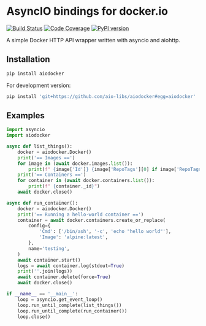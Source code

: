 # AsyncIO bindings for docker.io

[![Build Status](https://travis-ci.org/aio-libs/aiodocker.svg?branch=master)](https://travis-ci.org/aio-libs/aiodocker)
[![Code Coverage](https://codecov.io/gh/aio-libs/aiodocker/branch/master/graph/badge.svg)](https://codecov.io/gh/aio-libs/aiodocker)
[![PyPI version](https://badge.fury.io/py/aiodocker.svg)](https://badge.fury.io/py/aiodocker)

A simple Docker HTTP API wrapper written with asyncio and aiohttp.


## Installation

```sh
pip install aiodocker
```

For development version:

```sh
pip install 'git+https://github.com/aio-libs/aiodocker#egg=aiodocker'
```


## Examples

```python
import asyncio
import aiodocker

async def list_things():
    docker = aiodocker.Docker()
    print('== Images ==')
    for image in (await docker.images.list()):
        print(f" {image['Id']} {image['RepoTags'][0] if image['RepoTags'] else ''}")
    print('== Containers ==')
    for container in (await docker.containers.list()):
        print(f" {container._id}")
    await docker.close()

async def run_container():
    docker = aiodocker.Docker()
    print('== Running a hello-world container ==')
    container = await docker.containers.create_or_replace(
        config={
            'Cmd': ['/bin/ash', '-c', 'echo "hello world"'],
            'Image': 'alpine:latest',
        },
        name='testing',
    )
    await container.start()
    logs = await container.log(stdout=True)
    print(''.join(logs))
    await container.delete(force=True)
    await docker.close()

if __name__ == '__main__':
    loop = asyncio.get_event_loop()
    loop.run_until_complete(list_things())
    loop.run_until_complete(run_container())
    loop.close()
```
